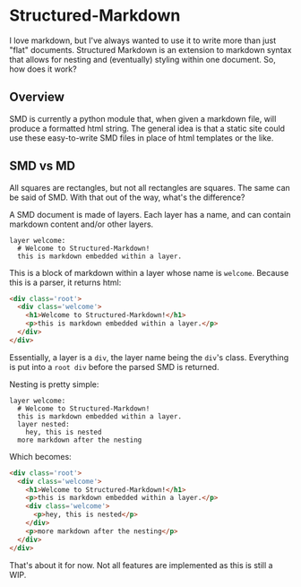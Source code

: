 # Structured-Markdown
I love markdown, but I've always wanted to use it to write more than just "flat" documents. 
Structured Markdown is an extension to markdown syntax that allows for nesting and (eventually) styling within one document.
So, how does it work?

## Overview
SMD is currently a python module that, when given a markdown file, will produce a formatted html string.
The general idea is that a static site could use these easy-to-write SMD files in place of html templates or the like.

## SMD vs MD
All squares are rectangles, but not all rectangles are squares.
The same can be said of SMD. 
With that out of the way, what's the difference?

A SMD document is made of layers.
Each layer has a name, and can contain markdown content and/or other layers. 

```
layer welcome:
  # Welcome to Structured-Markdown!
  this is markdown embedded within a layer.
```

This is a block of markdown within a layer whose name is `welcome`.
Because this is a parser, it returns html:

```html
<div class='root'>
  <div class='welcome'>
    <h1>Welcome to Structured-Markdown!</h1>
    <p>this is markdown embedded within a layer.</p>
  </div>
</div>
```

Essentially, a layer is a `div`, the layer name being the `div`'s class. 
Everything is put into a `root div` before the parsed SMD is returned.

Nesting is pretty simple:

```
layer welcome:
  # Welcome to Structured-Markdown!
  this is markdown embedded within a layer.
  layer nested:
    hey, this is nested
  more markdown after the nesting
```

Which becomes:

```html
<div class='root'>
  <div class='welcome'>
    <h1>Welcome to Structured-Markdown!</h1>
    <p>this is markdown embedded within a layer.</p>
    <div class='welcome'>
      <p>hey, this is nested</p>
    </div>
    <p>more markdown after the nesting</p>
  </div>
</div>
```

That's about it for now.
Not all features are implemented as this is still a WIP.
